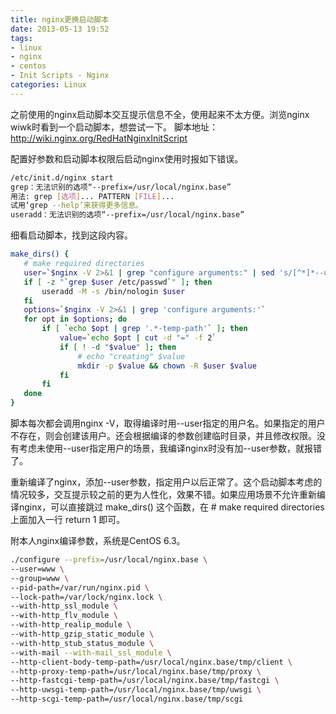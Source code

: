 ```yaml
---
title: nginx更换启动脚本
date: 2013-05-13 19:52
tags:
- linux
- nginx
- centos
- Init Scripts - Nginx
categories: Linux
---
```


之前使用的nginx启动脚本交互提示信息不全，使用起来不太方便。浏览nginx wiwk时看到一个启动脚本，想尝试一下。
脚本地址：http://wiki.nginx.org/RedHatNginxInitScript

配置好参数和启动脚本权限后启动nginx使用时报如下错误。

```bash
/etc/init.d/nginx start
grep：无法识别的选项“--prefix=/usr/local/nginx.base”
用法: grep [选项]... PATTERN [FILE]...
试用‘grep --help’来获得更多信息。
useradd：无法识别的选项“--prefix=/usr/local/nginx.base”
```

细看启动脚本，找到这段内容。

```sh
make_dirs() {
   # make required directories
   user=`$nginx -V 2>&1 | grep "configure arguments:" | sed 's/[^*]*--user=\([^ ]*\).*/\1/g' -`
   if [ -z "`grep $user /etc/passwd`" ]; then
       useradd -M -s /bin/nologin $user
   fi
   options=`$nginx -V 2>&1 | grep 'configure arguments:'`
   for opt in $options; do
       if [ `echo $opt | grep '.*-temp-path'` ]; then
           value=`echo $opt | cut -d "=" -f 2`
           if [ ! -d "$value" ]; then
               # echo "creating" $value
               mkdir -p $value && chown -R $user $value
           fi
       fi
   done
}
```

脚本每次都会调用nginx -V，取得编译时用--user指定的用户名。如果指定的用户不存在，则会创建该用户。还会根据编译的参数创建临时目录，并且修改权限。没有考虑未使用--user指定用户的场景，我编译nginx时没有加--user参数，就报错了。

重新编译了nginx，添加--user参数，指定用户以后正常了。这个启动脚本考虑的情况较多，交互提示较之前的更为人性化，效果不错。如果应用场景不允许重新编译nginx，可以直接跳过 make_dirs() 这个函数，在 # make required directories 上面加入一行 return 1 即可。

附本人nginx编译参数，系统是CentOS 6.3。

```bash
./configure --prefix=/usr/local/nginx.base \
--user=www \
--group=www \
--pid-path=/var/run/nginx.pid \
--lock-path=/var/lock/nginx.lock \
--with-http_ssl_module \
--with-http_flv_module \
--with-http_realip_module \
--with-http_gzip_static_module \
--with-http_stub_status_module \
--with-mail --with-mail_ssl_module \
--http-client-body-temp-path=/usr/local/nginx.base/tmp/client \
--http-proxy-temp-path=/usr/local/nginx.base/tmp/proxy \
--http-fastcgi-temp-path=/usr/local/nginx.base/tmp/fastcgi \
--http-uwsgi-temp-path=/usr/local/nginx.base/tmp/uwsgi \
--http-scgi-temp-path=/usr/local/nginx.base/tmp/scgi
```
